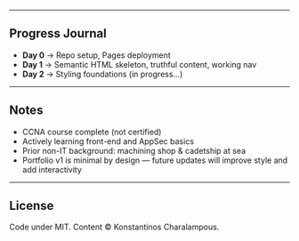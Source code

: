 
---

## Progress Journal
- **Day 0** → Repo setup, Pages deployment  
- **Day 1** → Semantic HTML skeleton, truthful content, working nav  
- **Day 2** → Styling foundations (in progress…)  

---

## Notes
- CCNA course complete (not certified)  
- Actively learning front-end and AppSec basics  
- Prior non-IT background: machining shop & cadetship at sea  
- Portfolio v1 is minimal by design — future updates will improve style and add interactivity  

---

## License
Code under MIT. Content © Konstantinos Charalampous.
